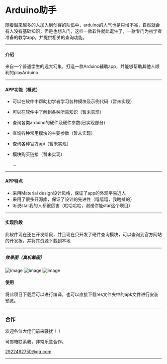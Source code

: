 # Arduino助手

随着越来越多的人加入到创客的队伍中，arduino的人气也是只增不减，自然就会有人没有基础知识，但是也想入门，这样一款软件就此诞生了，一款专门为初学者准备的教学app，并提供相关的查询功能。

---

#### 介绍

来自一个普通学生的远大幻象，打造一款Arduino辅助app，并能够帮助其他人顺利的playArduino

---




#### APP功能（概览）

-  可以在软件中帮助初学者学习各种模块及示例代码（暂未实现）
-  可以在软件中了解到各种所需知识（暂未实现）
-  查询各类arduino的硬件及硬件参数(已实现部分)
-  查询各种常用模块的主要参数（暂未实现）
-  查询各种官方api（暂未实现）
-  模块购买链接（暂未实现）

    ...
 

---
#### APP特点
-  采用Material design设计风格，保证了app的外观平易近人
-  采用了很多开源库，保证了设计的先进性（嘻嘻嘻，我瞎扯的）
-  听说star我的人都很厉害（哈哈哈哈，谢谢你能star这个项目）


---
#### 实现阶段
 此软件现在还在开发阶段，并且现在只开发了硬件查询模块，可以查询到官方网站的开发板，并将其资源下载到本地
 

---

##### 效果图（真机截图）
  ![image](https://github.com/joynchou/arduinoAssistent/blob/master/res/%E6%95%88%E6%9E%9C%E5%9B%BE%EF%BC%88%E7%9C%9F%E6%9C%BA%E8%BF%90%E8%A1%8C%EF%BC%89/%E6%A0%BC%E5%BC%8F%E5%B7%A5%E5%8E%82Screenshot_20180901-102307.jpg) ![image](https://github.com/joynchou/arduinoAssistent/blob/master/res/%E6%95%88%E6%9E%9C%E5%9B%BE%EF%BC%88%E7%9C%9F%E6%9C%BA%E8%BF%90%E8%A1%8C%EF%BC%89/%E6%A0%BC%E5%BC%8F%E5%B7%A5%E5%8E%82Screenshot_20180901-102316.jpg)
  ![image](https://github.com/joynchou/arduinoAssistent/blob/master/res/%E6%95%88%E6%9E%9C%E5%9B%BE%EF%BC%88%E7%9C%9F%E6%9C%BA%E8%BF%90%E8%A1%8C%EF%BC%89/%E6%A0%BC%E5%BC%8F%E5%B7%A5%E5%8E%82Screenshot_20180901-102326.jpg)
  
#### 使用
 将此项目下载后可以进行编译，也可以直接下载res文件夹中的apk文件进行安装预览。
 
---

### 合作
 欢迎各位大佬们前来骚扰！！
 
 可邮箱联系我，非常乐意合作。
 
 2922462750@qq.com

---
